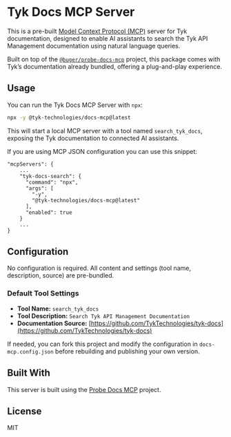 # Tyk Docs MCP Server

This is a pre-built [Model Context Protocol (MCP)](https://github.com/probe-ai/probe-docs-mcp) server for Tyk documentation, designed to enable AI assistants to search the Tyk API Management documentation using natural language queries.

Built on top of the [`@buger/probe-docs-mcp`](https://github.com/buger/docs-mcp) project, this package comes with Tyk’s documentation already bundled, offering a plug-and-play experience.

## Usage

You can run the Tyk Docs MCP Server with `npx`:

```bash
npx -y @tyk-technologies/docs-mcp@latest
```

This will start a local MCP server with a tool named `search_tyk_docs`, exposing the Tyk documentation to connected AI assistants.

If you are using MCP JSON configuration you can use this snippet:

```
"mcpServers": {
    ...
    "tyk-docs-search": {
      "command": "npx",
      "args": [
        "-y",
        "@tyk-technologies/docs-mcp@latest"
      ],
      "enabled": true
    }
    ...
}
```

## Configuration

No configuration is required. All content and settings (tool name, description, source) are pre-bundled.

### Default Tool Settings

- **Tool Name:** `search_tyk_docs`
- **Tool Description:** `Search Tyk API Management Documentation`
- **Documentation Source:** [https://github.com/TykTechnologies/tyk-docs](https://github.com/TykTechnologies/tyk-docs)

If needed, you can fork this project and modify the configuration in `docs-mcp.config.json` before rebuilding and publishing your own version.

## Built With

This server is built using the [Probe Docs MCP](https://github.com/buger/probe-docs-mcp) project.

## License

MIT
